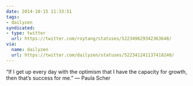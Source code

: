 ```yaml
---
date: 2014-10-15 11:33:51
tags:
- dailyzen
syndicated:
- type: twitter
  url: https://twitter.com/roytang/statuses/522349629342363648/
via:
  name: dailyzen
  url: https://twitter.com/dailyzen/statuses/522341241137418240/
---
```


“If I get up every day with the optimism that I have the capacity for growth, then that’s success for me.” — Paula Scher